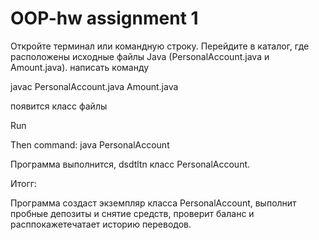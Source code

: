 # OOP-hw assignment 1
Откройте терминал или командную строку.
Перейдите в каталог, где расположены исходные файлы Java (PersonalAccount.java и Amount.java).
написать команду 

javac PersonalAccount.java Amount.java

появится класс файлы

Run

Then command:
java PersonalAccount

Программа выполнится, dsdtltn класс PersonalAccount.

Итогг:

Программа создаст экземпляр класса PersonalAccount, выполнит пробные депозиты и снятие средств, проверит баланс и расппокажетечатает историю переводов.
